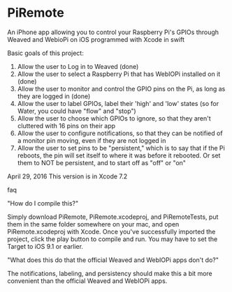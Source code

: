 # PiRemote
An iPhone app allowing you to control your Raspberry Pi's GPIOs through Weaved and WebioPi on iOS
programmed with Xcode in swift

Basic goals of this project:

1. Allow the user to Log in to Weaved (done)
2. Allow the user to select a Raspberry Pi that has WebIOPi installed on it (done)
3. Allow the user to monitor and control the GPIO pins on the Pi, as long as they are logged in (done)
4. Allow the user to label GPIOs, label their 'high' and 'low' states (so for Water, you could have "flow" and "stop") 
5. Allow the user to choose which GPIOs to ignore, so that they aren't cluttered with 16 pins on their app
6. Allow the user to configure notifications, so that they can be notified of a monitor pin moving, even if they are not logged in
7. Allow the user to set pins to be "persistent," which is to say that if the Pi reboots, the pin will set itself to where it was before it rebooted. Or set them to NOT be persistent, and to start off as "off" or "on"


April 29, 2016
This version is in Xcode 7.2

faq

"How do I compile this?"

Simply download PiRemote, PiRemote.xcodeproj, and PiRemoteTests, put them in the same folder somewhere on your mac, and open PiRemote.xcodeproj with Xcode. Once you've successfully imported the project, click the play button to compile and run. You may have to set the Target to iOS 9.1 or earlier.


"What does this do that the official Weaved and WebIOPi apps don't do?"

The notifications, labeling, and persistency should make this a bit more convenient than the official Weaved and WebIOPi apps.

